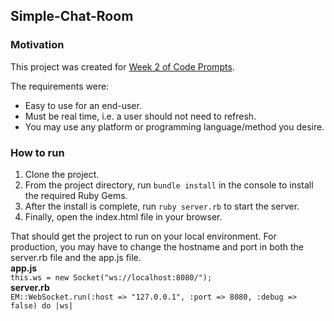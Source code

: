 ## Simple-Chat-Room

### Motivation

This project was created for 
[Week 2 of Code Prompts](http://www.reddit.com/r/codeprompts/comments/377rgd/week_2_create_a_real_time_chat_room/).

The requirements were:
* Easy to use for an end-user.
* Must be real time, i.e. a user should not need to refresh.
* You may use any platform or programming language/method you desire.

### How to run
1. Clone the project.
2. From the project directory, run ``` bundle install ``` in the console to install the required Ruby Gems.
3. After the install is complete, run ```ruby server.rb``` to start the server.
4. Finally, open the index.html file in your browser.

That should get the project to run on your local environment. For production, you may have to change the hostname and port
in both the server.rb file and the app.js file.  
**app.js**    
``` this.ws = new Socket("ws://localhost:8080/"); ```  
**server.rb**   
``` EM::WebSocket.run(:host => "127.0.0.1", :port => 8080, :debug => false) do |ws| ```  
